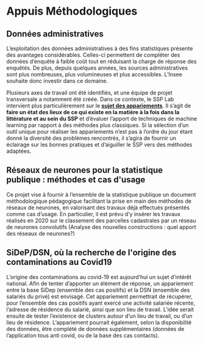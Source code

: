 # Appuis Méthodologiques

## Données administratives

L’exploitation des données administratives à des fins statistiques présente des avantages considérables. Celles-ci permettent de compléter des données d’enquête à faible coût tout en réduisant la charge de réponse des enquêtés. De plus, depuis quelques années, les sources administratives sont plus nombreuses, plus volumineuses et plus accessibles. L’Insee souhaite donc investir dans ce domaine.

Plusieurs axes de travail ont été identifiés, et une équipe de projet transversale a notamment été créée. Dans ce contexte, le SSP Lab intervient plus particulièrement sur le <b><u>sujet des appariements</b></u>. Il s’agit de <b> faire un état des lieux de ce qui existe en la matière à la fois dans la littérature et au sein du SSP</b>  et d’évaluer l’apport de techniques de machine learning par rapport à des méthodes plus classiques. Si la sélection d’un outil unique pour réaliser les appariements n’est pas à l’ordre du jour étant donné la diversité des problèmes rencontrés, il s’agira de fournir un éclairage sur les bonnes pratiques et d’aiguiller le SSP vers des méthodes adaptées.

## Réseaux de neurones pour la statistique publique : méthodes et cas d'usage

Ce projet vise à fournir à l’ensemble de la statistique publique un document méthodologique pédagogique facilitant la prise en main des méthodes de réseaux de neurones, en valorisant des travaux déjà effectués présentés comme cas d’usage. En particulier, il est prévu d’y insérer les travaux réalisés en 2020 sur le classement des parcelles cadastrales par un réseau de neurones convolutifs (Analyse des nouvelles constructions : quel apport des réseaux de neurones?)

## SiDeP/DSN, où la recherche de l'origine des contaminations au Covid19

L’origine des contaminations au covid-19 est aujourd’hui un sujet d’intérêt national. Afin de tenter d’apporter un élément de réponse, un appariement entre la base SiDep (ensemble des cas positifs) et la DSN (ensemble des salariés du privé) est envisagé. Cet appariement permettrait de récupérer, pour l’ensemble des cas positifs ayant exercé une activité salariée récente, l’adresse de résidence du salarié, ainsi que son lieu de travail. L’idée serait ensuite de tester l’existence de clusters autour d’un lieu de travail, ou d’un lieu de résidence. L’appariement pourrait également, selon la disponibilité des données, être complété de données supplémentaires (données de l’application tous anti covid, ou de la base des cas contacts).
